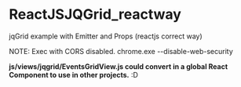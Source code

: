 # ReactJSJQGrid_reactway
jqGrid example with Emitter and Props (reactjs correct way)

NOTE: Exec with CORS disabled. chrome.exe --disable-web-security

**js/views/jqgrid/EventsGridView.js could convert in a global React Component to use in other projects.** :D
